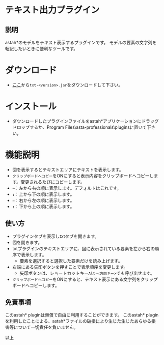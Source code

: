 # テキスト出力プラグイン

## 説明
astah*のモデルをテキスト表示するプラグインです。
モデルの要素の文字列を転記したいときに便利なツールです。

# ダウンロード
- [ここ](https://github.com/snytng/txt/releases/latest)から`txt-<version>.jar`をダウンロードして下さい。

# インストール
- ダウンロードしたプラグインファイルをastah*アプリケーションにドラッグドロップするか、Program Files\asta-professionals\pluginsに置いて下さい。

# 機能説明
- 図を表示するとテキストエリアにテキストを表示します。
- `クリップボードへコピー`をONにすると表示内容をクリップボードへコピーします。変更されるたびにコピーします。
- `→`：左から右の順に表示します。デフォルトはこれです。
- `↓`：上から下の順に表示します。
- `←`：右から左の順に表示します。
- `↑`：下から上の順に表示します。

## 使い方
- プラグインタブを表示しtxtタブを開きます。
- 図を開きます。
- txtプラグインのテキストエリアに、図に表示されている要素を左から右の順序で表示します。
  - 要素を選択すると選択した要素だけを読み上げます。
- 右端にある矢印ボタンを押すことで表示順序を変更します。
  - 矢印ボタンは、ショートカットキー`Alt-<方向キー>`でも呼び出せます。
- `クリップボードへコピー`をONにすると、テキスト表示にある文字列をクリップボードへコピーします。

## 免責事項
このastah* pluginは無償で自由に利用することができます。
このastah* pluginを利用したことによる、astah*ファイルの破損により生じた生じたあらゆる損害等について一切責任を負いません。

以上
